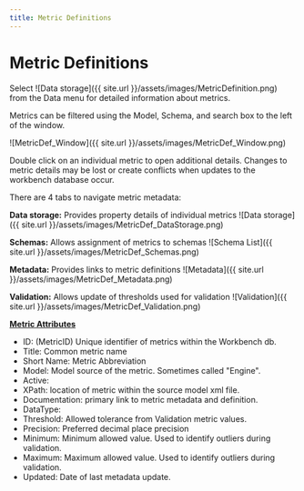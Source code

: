 ```yaml
---
title: Metric Definitions
---
```




# Metric Definitions

Select  ![Data storage]({{ site.url }}/assets/images/MetricDefinition.png) from the Data menu for detailed information about metrics.

Metrics can be filtered using the Model, Schema, and search box to the left of the window.

 ![MetricDef_Window]({{ site.url }}/assets/images/MetricDef_Window.png)

Double click on an individual metric to open additional details.  Changes to metric details may be lost or create conflicts when updates to the workbench database occur. 

There are 4 tabs to navigate metric metadata:

**Data storage:** Provides property details of individual metrics  ![Data storage]({{ site.url }}/assets/images/MetricDef_DataStorage.png)

**Schemas:** Allows assignment of metrics to schemas  ![Schema List]({{ site.url }}/assets/images/MetricDef_Schemas.png)

**Metadata:**  Provides links to metric definitions  ![Metadata]({{ site.url }}/assets/images/MetricDef_Metadata.png)

**Validation:**  Allows update of thresholds used for validation  ![Validation]({{ site.url }}/assets/images/MetricDef_Validation.png)

**<u>Metric Attributes</u>**

- ID: (MetricID) Unique identifier of metrics within the Workbench db.  
- Title: Common metric name  
- Short Name: Metric Abbreviation  
- Model: Model source of the metric.  Sometimes called "Engine".   
- Active:    
- XPath: location of metric within the source model xml file.  
- Documentation: primary link to metric metadata and definition.  
- DataType:   
- Threshold: Allowed tolerance from Validation metric values.  
- Precision: Preferred decimal place precision  
- Minimum: Minimum allowed value.  Used to identify outliers during validation.  
- Maximum: Maximum allowed value. Used to identify outliers during validation.  
- Updated: Date of last metadata update.  




